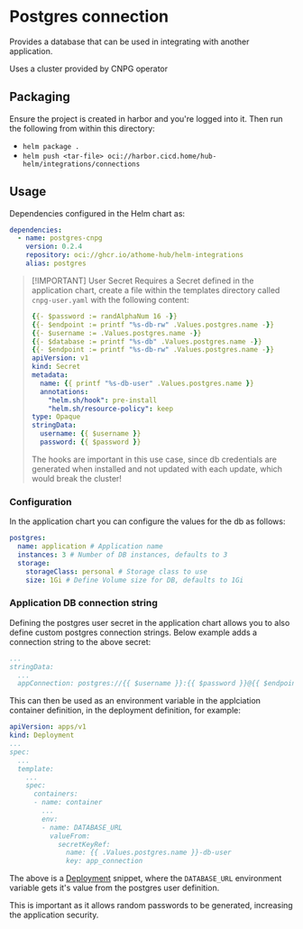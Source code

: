 # Postgres connection 

Provides a database that can be used in integrating with another application.

Uses a cluster provided by CNPG operator  

## Packaging

Ensure the project is created in harbor and you're logged into it. Then run the following from within this directory:

- `helm package .`
- `helm push <tar-file> oci://harbor.cicd.home/hub-helm/integrations/connections`

## Usage

Dependencies configured in the Helm chart as:

```yaml
dependencies:
  - name: postgres-cnpg
    version: 0.2.4
    repository: oci://ghcr.io/athome-hub/helm-integrations
    alias: postgres
```

> [!IMPORTANT] User Secret
> Requires a Secret defined in the application chart,
> create a file within the templates directory called `cnpg-user.yaml` with the following content:
> ```yaml
> {{- $password := randAlphaNum 16 -}}
> {{- $endpoint := printf "%s-db-rw" .Values.postgres.name -}}
> {{- $username := .Values.postgres.name -}}
> {{- $database := printf "%s-db" .Values.postgres.name -}}
> {{- $endpoint := printf "%s-db-rw" .Values.postgres.name -}}
> apiVersion: v1
> kind: Secret
> metadata:
>   name: {{ printf "%s-db-user" .Values.postgres.name }}
>   annotations:
>     "helm.sh/hook": pre-install
>     "helm.sh/resource-policy": keep
> type: Opaque
> stringData:
>   username: {{ $username }}
>   password: {{ $password }}
> ```
> The hooks are important in this use case, since db credentials are generated when installed and not updated with each update, which would break the cluster!  

### Configuration

In the application chart you can configure the values for the db as follows:

```yaml
postgres:
  name: application # Application name
  instances: 3 # Number of DB instances, defaults to 3
  storage:
    storageClass: personal # Storage class to use
    size: 1Gi # Define Volume size for DB, defaults to 1Gi
```

### Application DB connection string

Defining the postgres user secret in the application chart allows you to also define custom postgres connection strings. Below example adds a connection string to the above secret: 

```yaml
...
stringData:
  ...
  appConnection: postgres://{{ $username }}:{{ $password }}@{{ $endpoint }}:5432/{{ $database }}
```

This can then be used as an environment variable in the applciation container definition, in the deployment definition, for example:

```yaml
apiVersion: apps/v1
kind: Deployment
...
spec:
  ...
  template:
    ...
    spec:
      containers:
      - name: container
        ...
        env:
        - name: DATABASE_URL
          valueFrom:
            secretKeyRef:
              name: {{ .Values.postgres.name }}-db-user
              key: app_connection
```

The above is a [Deployment](https://kubernetes.io/docs/concepts/workloads/controllers/deployment/) snippet, where the `DATABASE_URL` environment variable gets it's value from the postgres user definition.

This is important as it allows random passwords to be generated, increasing the application security.

